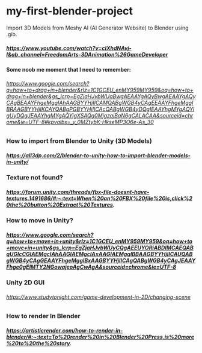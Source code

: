 # my-first-blender-project

Import 3D Models from Meshy AI (AI Generator Website) to Blender using .gib.

##### https://www.youtube.com/watch?v=cIXhdNAvj-I&ab_channel=FreedomArts-3DAnimation%26GameDeveloper

#### Some noob me moment that I need to remember: 
###### https://www.google.com/search?q=how+to+drag+in+blender&rlz=1C1GCEU_enMY959MY959&oq=how+to+drag+in+blender&gs_lcrp=EgZjaHJvbWUqBwgAEAAYgAQyBwgAEAAYgAQyCAgBEAAYFhgeMggIAhAAGBYYHjIICAMQABgWGB4yCAgEEAAYFhgeMggIBRAAGBYYHjIKCAYQABgPGBYYHjIICAcQABgWGB4yDQgIEAAYhgMYgAQYigUyDQgJEAAYhgMYgAQYigXSAQg0MjgzajBqN6gCALACAA&sourceid=chrome&ie=UTF-8#kpvalbx=_y_0MZtybK-HkseMP3O6e-As_30


### How to import from Blender to Unity (3D Models)
##### https://all3dp.com/2/blender-to-unity-how-to-import-blender-models-in-unity/

### Texture not found?
##### https://forum.unity.com/threads/fbx-file-doesnt-have-textures.1491686/#:~:text=When%20an%20FBX%20file%20is,click%20the%20button%20Extract%20Textures.


### How to move in Unity?
##### https://www.google.com/search?q=how+to+move+in+unity&rlz=1C1GCEU_enMY959MY959&oq=how+to+move+in+unity&gs_lcrp=EgZjaHJvbWUyCQgAEEUYORiABDIMCAEQABgUGIcCGIAEMgcIAhAAGIAEMgcIAxAAGIAEMggIBBAAGBYYHjIICAUQABgWGB4yCAgGEAAYFhgeMggIBxAAGBYYHjIICAgQABgWGB4yCAgJEAAYFhge0gEIMTY2NGowajeoAgCwAgA&sourceid=chrome&ie=UTF-8


### Unity 2D GUI
###### https://www.studytonight.com/game-development-in-2D/changing-scene


### How to render In Blender
##### https://artisticrender.com/how-to-render-in-blender/#:~:text=To%20render%20in%20Blender%20Press,is%20more%20to%20the%20story.